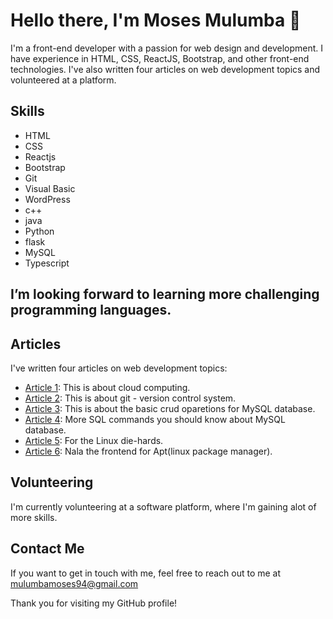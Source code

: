  
# Hello there, I'm Moses Mulumba 👋

I'm a front-end developer with a passion for web design and development. I have experience in HTML, CSS, ReactJS, Bootstrap, and other front-end technologies. I've also written four articles on web development topics and volunteered at a platform. 

## Skills

* HTML
* CSS
* Reactjs
* Bootstrap
* Git
* Visual Basic
* WordPress
* c++
* java
* Python
* flask
* MySQL
* Typescript

## I’m looking forward to learning more challenging programming languages.

## Articles

I've written four articles on web development topics:

* [Article 1](https://medium.com/cranecloud/my-current-experience-at-crane-cloud-169cd67e5612): This is about cloud computing.
* [Article 2](https://medium.com/cranecloud/what-is-git-520ec2221b7b): This is about git - version control system.
* [Article 3](https://medium.com/cranecloud/mysql-database-62411eef35b): This is about the basic crud oparetions for MySQL database.
* [Article 4](https://medium.com/cranecloud/things-a-beginner-developer-should-know-about-mysql-database-67a0d97c5b89): More SQL commands you should know about MySQL database.
* [Article 5](https://medium.com/@mulumbamoses94/mastering-productivity-a-comprehensive-guide-to-unleashing-the-power-of-tmux-838472ebd34c): For the Linux die-hards.
* [Article 6](https://medium.com/@mulumbamoses94/unleash-the-power-of-nala-a-sleek-frontend-for-apt-on-linux-186a06614b1c): Nala the frontend for Apt(linux package manager).
## Volunteering

I'm currently volunteering at a software platform, where I'm gaining alot of more skills. 

## Contact Me

If you want to get in touch with me, feel free to reach out to me at mulumbamoses94@gmail.com  

Thank you for visiting my GitHub profile!

